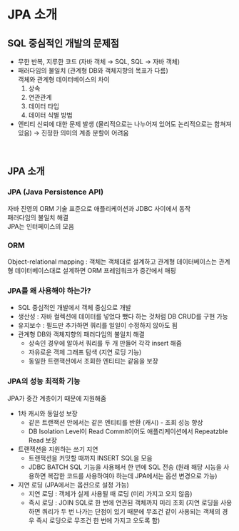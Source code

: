 # JPA 소개
## SQL 중심적인 개발의 문제점
+ 무한 반복, 지루한 코드 (자바 객체 → SQL, SQL → 자바 객체)
+ 패러다임의 불일치 (관계형 DB와 객체지향의 목표가 다름)  
  객체와 관계형 데이터베이스의 차이  
  1. 상속
  2. 연관관계 
  3. 데이터 타입
  4. 데이터 식별 방법
+ 엔티티 신뢰에 대한 문제 발생 (물리적으로는 나누어져 있어도 논리적으로는 합쳐져 있음) → 진정한 의미의 계층 분할이 어려움  
<br>

## JPA 소개
### JPA (Java Persistence API)
자바 진영의 ORM 기술 표준으로 애플리케이션과 JDBC 사이에서 동작  
패러다임의 불일치 해결  
JPA는 인터페이스의 모음  

### ORM
Object-relational mapping : 객체는 객체대로 설계하고 관계형 데이터베이스는 관계형 데이터베이스대로 설계하면 ORM 프레임워크가 중간에서 매핑  

### JPA를 왜 사용해야 하는가?
+ SQL 중심적인 개발에서 객체 중심으로 개발
+ 생산성 : 자바 컬렉션에 데이터를 넣었다 뺐다 하는 것처럼 DB CRUD를 구현 가능
+ 유지보수 : 필드만 추가하면 쿼리를 일일이 수정하지 않아도 됨
+ 관계형 DB와 객체지향의 패러다임의 불일치 해결  
  + 상속인 경우에 알아서 쿼리를 두 개 만들어 각각 insert 해줌
  + 자유로운 객체 그래프 탐색 (지연 로딩 기능)
  + 동일한 트랜잭션에서 조회한 엔티티는 같음을 보장

### JPA의 성능 최적화 기능
JPA가 중간 계층이기 때문에 지원해줌
+ 1차 캐시와 동일성 보장
  + 같은 트랜잭션 안에서는 같은 엔티티를 반환 (캐시) - 조회 성능 향상
  + DB Isolation Level이 Read Commit이어도 애플리케이션에서 Repeatzble Read 보장
+ 트랜잭션을 지원하는 쓰기 지연
  + 트랜잭션을 커밋할 때까지 INSERT SQL을 모음
  + JDBC BATCH SQL 기능을 사용해서 한 번에 SQL 전송 (원래 해당 시능을 사용하면 복잡한 코드를 사용하여야 하는데 JPA에서는 옵션 변경으로 가능)
+ 지연 로딩 (JPA에서는 옵션으로 설정 가능)
  + 지연 로딩 : 객체가 실제 사용될 때 로딩 (미리 가지고 오지 않음)
  + 즉시 로딩 : JOIN SQL로 한 번에 연관된 객체까지 미리 조회 (지연 로딩을 사용하면 쿼리가 두 번 나가는 단점이 있기 때문에 무조건 같이 사용되는 객체의 경우 즉시 로딩으로 무조건 한 번에 가지고 오도록 함)
